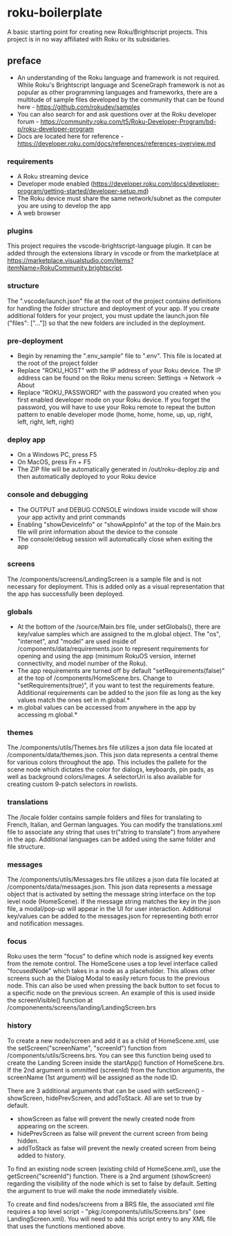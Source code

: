 # roku-boilerplate
A basic starting point for creating new Roku/Brightscript projects. This project is in no way affiliated with Roku or its subsidaries.

## preface
 - An understanding of the Roku language and framework is not required. While Roku's Brightscript language and SceneGraph framework is not as popular as other programming languages and frameworks, there are a multitude of sample files developed by the community that can be found here - https://github.com/rokudev/samples
 - You can also search for and ask questions over at the Roku developer forum - https://community.roku.com/t5/Roku-Developer-Program/bd-p/roku-developer-program
 - Docs are located here for reference - https://developer.roku.com/docs/references/references-overview.md

### requirements
 - A Roku streaming device
 - Developer mode enabled (https://developer.roku.com/docs/developer-program/getting-started/developer-setup.md)
 - The Roku device must share the same network/subnet as the computer you are using to develop the app
 - A web browser

### plugins
This project requires the vscode-brightscript-language plugin. It can be added through the extensions library in vscode or from the marketplace at https://marketplace.visualstudio.com/items?itemName=RokuCommunity.brightscript.

### structure
The ".vscode/launch.json" file at the root of the project contains definitions for handling the folder structure and deployment of your app. If you create additional folders for your project, you must update the launch.json file ("files": ["..."]) so that the new folders are included in the deployment.

### pre-deployment
 - Begin by renaming the ".env_sample" file to ".env". This file is located at the root of the project folder
 - Replace "ROKU_HOST" with the IP address of your Roku device. The IP address can be found on the Roku menu screen:  Settings -> Network -> About
 - Replace "ROKU_PASSWORD" with the password you created when you first enabled developer mode on your Roku device. If you forget the password, you will have to use your Roku remote to repeat the button pattern to enable developer mode (home, home, home, up, up, right, left, right, left, right)

### deploy app
 - On a Windows PC, press F5
 - On MacOS, press Fn + F5
 - The ZIP file will be automatically generated in /out/roku-deploy.zip and then automatically deployed to your Roku device

### console and debugging
 - The OUTPUT and DEBUG CONSOLE windows inside vscode will show your app activity and print commands
 - Enabling "showDeviceInfo" or "showAppInfo" at the top of the Main.brs file will print information about the device to the console
 - The console/debug session will automatically close when exiting the app

### screens
The /components/screens/LandingScreen is a sample file and is not necessary for deployment. This is added only as a visual representation that the app has successfully been deployed.

### globals
 - At the bottom of the /source/Main.brs file, under setGlobals(), there are key/value samples which are assigned to the m.global object. The "os", "internet", and "model" are used inside of /components/data/requirements.json to represent requirements for opening and using the app (minimum RokuOS version, internet connectivity, and model number of the Roku).
 - The app requirements are turned off by default "setRequirements(false)" at the top of /components/HomeScene.brs. Change to "setRequirements(true)", if you want to test the requirements feature. Additional requirements can be added to the json file as long as the key values match the ones set in m.global.*
 - m.global values can be accessed from anywhere in the app by accessing m.global.* 

### themes
The /components/utils/Themes.brs file utilizes a json data file located at /components/data/themes.json. This json data represents a central theme for various colors throughout the app. This includes the pallete for the scene node which dictates the color for dialogs, keyboards, pin pads, as well as background colors/images. A selectorUri is also available for creating custom 9-patch selectors in rowlists.

### translations
The /locale folder contains sample folders and files for translating to French, Italian, and German languages. You can modify the translations.xml file to associate any string that uses tr("string to translate") from anywhere in the app. Additional languages can be added using the same folder and file structure.

### messages
The /components/utils/Messages.brs file utilizes a json data file located at /components/data/messages.json. This json data represents a message object that is activated by setting the message string interface on the top level node (HomeScene). If the message string matches the key in the json file, a modal/pop-up will appear in the UI for user interaction. Additional key/values can be added to the messages.json for representing both error and notification messages.

### focus
Roku uses the term "focus" to define which node is assigned key events from the remote control. The HomeScene uses a top level interface called "focusedNode" which takes in a node as a placeholder. This allows other screens such as the Dialog Modal to easily return focus to the previous node. This can also be used when pressing the back button to set focus to a specific node on the previous screen. An example of this is used inside the screenVisible() function at /componenents/screens/landing/LandingScreen.brs

### history
To create a new node/screen and add it as a child of HomeScene.xml, use the setScreen("screenName", "screenId") function from /components/utils/Screens.brs. You can see this function being used to create the Landing Screen inside the startApp() function of HomeScene.brs. If the 2nd argument is ommitted (screenId) from the function arguments, the screenName (1st argument) will be assigned as the node ID.

There are 3 additional arguments that can be used with setScreen() - showScreen, hidePrevScreen, and addToStack. All are set to true by default. 
- showScreen as false will prevent the newly created node from appearing on the screen.
- hidePrevScreen as false will prevent the current screen from being hidden.
- addToStack as false will prevent the newly created screen from being added to history.

To find an existing node screen (existing child of HomeScene.xml), use the getScreen("screenId") function. There is a 2nd argument (showScreen) regarding the visibility of the node which is set to false by default. Setting the argument to true will make the node immediately visible.

To create and find nodes/screens from a BRS file, the associated xml file requires a top level script - "pkg:/components/utils/Screens.brs" (see LandingScreen.xml). You will need to add this script entry to any XML file that uses the functions mentioned above.